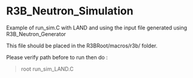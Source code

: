 # R3B_Neutron_Simulation

Example of run_sim.C with LAND and using the input file generated using R3B_Neutron_Generator

This file should be placed in the R3BRoot/macros/r3b/ folder.

Please verify path before to run then do :

>root run_sim_LAND.C
